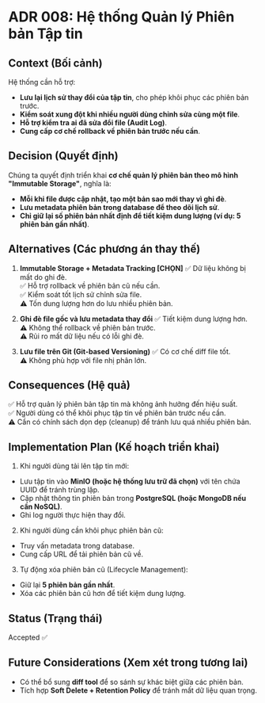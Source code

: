 # ADR 008: Hệ thống Quản lý Phiên bản Tập tin

## Context (Bối cảnh)
Hệ thống cần hỗ trợ:
  - **Lưu lại lịch sử thay đổi của tập tin**, cho phép khôi phục các phiên bản trước.
  - **Kiểm soát xung đột khi nhiều người dùng chỉnh sửa cùng một file**.
  - **Hỗ trợ kiểm tra ai đã sửa đổi file (Audit Log)**.
  - **Cung cấp cơ chế rollback về phiên bản trước nếu cần**.

## Decision (Quyết định)
Chúng ta quyết định triển khai **cơ chế quản lý phiên bản theo mô hình "Immutable Storage"**, nghĩa là:
  - **Mỗi khi file được cập nhật, tạo một bản sao mới thay vì ghi đè**.
  - **Lưu metadata phiên bản trong database để theo dõi lịch sử**.
  - **Chỉ giữ lại số phiên bản nhất định để tiết kiệm dung lượng (ví dụ: 5 phiên bản gần nhất)**.

## Alternatives (Các phương án thay thế)
1. **Immutable Storage + Metadata Tracking [CHỌN]**
  ✅ Dữ liệu không bị mất do ghi đè.  
  ✅ Hỗ trợ rollback về phiên bản cũ nếu cần.  
  ✅ Kiểm soát tốt lịch sử chỉnh sửa file.  
  ⚠ Tốn dung lượng hơn do lưu nhiều phiên bản.  

2. **Ghi đè file gốc và lưu metadata thay đổi**
  ✅ Tiết kiệm dung lượng hơn.  
  ⚠ Không thể rollback về phiên bản trước.  
  ⚠ Rủi ro mất dữ liệu nếu có lỗi ghi đè.  

3. **Lưu file trên Git (Git-based Versioning)**
  ✅ Có cơ chế diff file tốt.  
  ⚠ Không phù hợp với file nhị phân lớn.  

## Consequences (Hệ quả)
  ✅ Hỗ trợ quản lý phiên bản tập tin mà không ảnh hưởng đến hiệu suất.  
  ✅ Người dùng có thể khôi phục tập tin về phiên bản trước nếu cần.  
  ⚠ Cần có chính sách dọn dẹp (cleanup) để tránh lưu quá nhiều phiên bản.  

## Implementation Plan (Kế hoạch triển khai)
1. Khi người dùng tải lên tập tin mới:
  - Lưu tập tin vào **MinIO (hoặc hệ thống lưu trữ đã chọn)** với tên chứa UUID để tránh trùng lặp.
  - Cập nhật thông tin phiên bản trong **PostgreSQL (hoặc MongoDB nếu cần NoSQL)**.
  - Ghi log người thực hiện thay đổi.

2. Khi người dùng cần khôi phục phiên bản cũ:
  - Truy vấn metadata trong database.
  - Cung cấp URL để tải phiên bản cũ về.

3. Tự động xóa phiên bản cũ (Lifecycle Management):
  - Giữ lại **5 phiên bản gần nhất**.
  - Xóa các phiên bản cũ hơn để tiết kiệm dung lượng.

## Status (Trạng thái)
Accepted ✅  

## Future Considerations (Xem xét trong tương lai)
  - Có thể bổ sung **diff tool** để so sánh sự khác biệt giữa các phiên bản.  
  - Tích hợp **Soft Delete + Retention Policy** để tránh mất dữ liệu quan trọng.  
